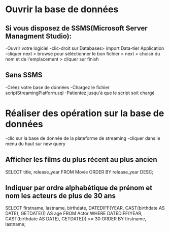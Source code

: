 # Ouvrir la base de données

## Si vous disposez de SSMS(Microsoft Server Managment Studio):
-Ouvrir votre logiciel
-clic-droit sur Databases> import Data-tier Application
-cliquer next > browse pour séléctionner le bon fichier > next > choisir du nom et de l'emplacement > cliquer sur finish

## Sans SSMS
-Créez votre base de données
-Chargez le fichier scriptStreamingPlatform.sql
-Patientez jusqu'à que le script soit chargé

# Réaliser des opération sur la base de données

-clic sur la base de donnée de la plateforme de streaming
-cliquer dans le menu du haut sur new query

## Afficher les films du plus récent au plus ancien
SELECT title, release_year FROM Movie
ORDER BY release_year DESC;

## Indiquer par ordre alphabétique de prénom et nom les acteurs de plus de 30 ans
SELECT firstname, lastname, birthdate, DATEDIFF(YEAR, CAST(birthdate AS DATE), GETDATE()) AS age FROM Actor
WHERE DATEDIFF(YEAR, CAST(birthdate AS DATE), GETDATE()) >= 30
ORDER BY firstname, lastname;
